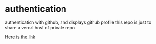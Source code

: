 # authentication
authentication with github, and displays github profile
this repo is just to share a vercal host of private repo

[Here is the link](https://auth-five-nu.vercel.app/)
